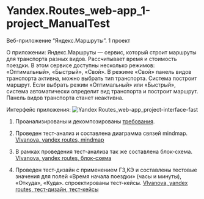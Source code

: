 # Yandex.Routes_web-app_1-project_ManualTest
Веб-приложение “Яндекс.Маршруты”. 1 проект

О приложении:
Яндекс.Маршруты — сервис, который строит маршруты для транспорта разных видов. Рассчитывает время и стоимость поездки.
В этом сервисе доступны несколько режимов: «Оптимальный», «Быстрый», «Свой».
В режиме «Свой» панель видов транспорта активна, можно выбрать тип транспорта. Система построит маршрут.
Если выбрать режим «Оптимальный» или «Быстрый», система автоматически определит вид транспорта и построит маршрут. Панель видов транспорта станет неактивна.

Интерфейс приложения:
![Yandex Routes_web-app_project-interface-fast](https://github.com/user-attachments/assets/c9748eb3-e1bc-4147-9cee-57cebee28df5)

1. Проанализированы и декомпозированы [требования](https://docs.google.com/document/d/1xED1bxE68lAVSZFHxi7EEpjg6SbT58dVNThPmCK20ls/edit#heading=h.syb5xo544tq8).

2. Проведен тест-анализ и составлена диаграмма связей mindmap.
[VIvanova, yandex routes, mindmap](https://drive.google.com/file/d/1BZkU-uNPmq_S7NK319kuTUSfBtgQD_Ql/view?usp=sharing)

3. В рамках проведения тест-анализа так же составлена блок-схема.
[VIvanova, yandex routes, блок-схема](https://drive.google.com/file/d/1r2sLqR7Nb3-JW4gyBHLBStNcWEINGS0I/view?usp=sharing)

4. Проведен тест-дизайн с применением ГЗ,КЭ и составлены тестовые значения для полей «Время начала поездки» (часы и минуты), «Откуда», «Куда». спроектированы тест-кейсы.
[VIvanova, yandex routes, тест-дизайн, тест-кейсы](https://docs.google.com/spreadsheets/d/1WvMntzMT759dBuF2ET1Ygk6ZIuAEq4eC2OhTlzSn-Sg/edit?usp=sharing)
